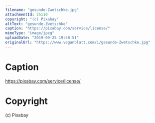 ```yaml
---
filename: "gesunde-Zwetschke.jpg"
attachmentId: 25110
copyright: "(c) Pixabay"
altText: "gesunde-Zwetschke"
caption: "https://pixabay.com/service/license/"
mimeType: "image/jpeg"
uploadDate: "2019-09-25 19:58:51"
originalUrl: "https://www.veganblatt.com/i/gesunde-Zwetschke.jpg"
---
```


# Caption

https://pixabay.com/service/license/

# Copyright

(c) Pixabay
